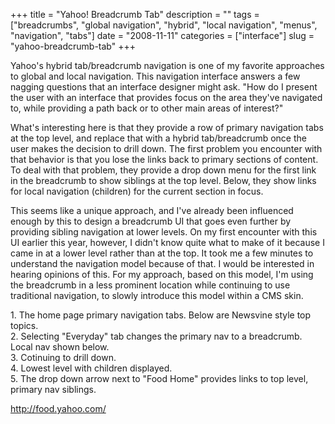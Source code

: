 +++
title = "Yahoo! Breadcrumb Tab"
description = ""
tags = ["breadcrumbs", "global navigation", "hybrid", "local navigation", "menus", "navigation", "tabs"]
date = "2008-11-11"
categories = ["interface"]
slug = "yahoo-breadcrumb-tab"
+++


<p>Yahoo's hybrid tab/breadcrumb navigation is one of my favorite approaches to global and local navigation. This navigation interface answers a few nagging questions that an interface designer might ask. "How do I present the user with an interface that provides focus on the area they've navigated to, while providing a path back or to other main areas of interest?"</p>
<p>What's interesting here is that they provide a row of primary navigation tabs at the top level, and replace that with a hybrid tab/breadcrumb once the user makes the decision to drill down. The first problem you encounter with that behavior is that you lose the links back to primary sections of content. To deal with that problem, they provide a drop down menu for the first link in the breadcrumb to show siblings at the top level. Below, they show links for local navigation (children) for the current section in focus.</p>
<p>This seems like a unique approach, and I've already been influenced enough by this to design a breadcrumb UI that goes even further by providing sibling navigation at lower levels. On my first encounter with this UI earlier this year, however, I didn't know quite what to make of it because I came in at a lower level rather than at the top. It took me a few minutes to understand the navigation model because of that. I would be interested in hearing opinions of this. For my approach, based on this model, I'm using the breadcrumb in a less prominent location while continuing to use traditional navigation, to slowly introduce this model within a CMS skin.</p>
<div id="screens-full" class="clear"><div class="caption">1. The home page primary navigation tabs. Below are Newsvine style top topics.</div><div class="fullimg clear"><a href="//konigi.com/media/interface/yahoo-breadcrumb-tab-1.png" class="group" rel="group" title="1. The home page primary navigation tabs. Below are Newsvine style top topics."><img src="//konigi.com/media/interface/yahoo-breadcrumb-tab-1.png" alt="" class="img-responsive"></a></div></div><div id="screens-full" class="clear"><div class="caption">2. Selecting &quot;Everyday&quot; tab changes the primary nav to a breadcrumb. Local nav shown below.</div><div class="fullimg clear"><a href="//konigi.com/media/interface/yahoo-breadcrumb-tab-2.png" class="group" rel="group" title="2. Selecting &quot;Everyday&quot; tab changes the primary nav to a breadcrumb. Local nav shown below..."><img src="//konigi.com/media/interface/yahoo-breadcrumb-tab-2.png" alt="" class="img-responsive"></a></div></div><div id="screens-full" class="clear"><div class="caption">3. Cotinuing to drill down.</div><div class="fullimg clear"><a href="//konigi.com/media/interface/yahoo-breadcrumb-tab-3.png" class="group" rel="group" title="3. Cotinuing to drill down."><img src="//konigi.com/media/interface/yahoo-breadcrumb-tab-3.png" alt="" class="img-responsive"></a></div></div><div id="screens-full" class="clear"><div class="caption">4. Lowest level with children displayed.</div><div class="fullimg clear"><a href="//konigi.com/media/interface/yahoo-breadcrumb-tab-4.png" class="group" rel="group" title="4. Lowest level with children displayed."><img src="//konigi.com/media/interface/yahoo-breadcrumb-tab-4.png" alt="" class="img-responsive"></a></div></div><div id="screens-full" class="clear"><div class="caption">5. The drop down arrow next to &quot;Food Home&quot; provides links to top level, primary nav siblings.</div><div class="fullimg clear"><a href="//konigi.com/media/interface/yahoo-breadcrumb-tab-5.png" class="group" rel="group" title="5. The drop down arrow next to &quot;Food Home&quot; provides links to top level, primary nav siblin..."><img src="//konigi.com/media/interface/yahoo-breadcrumb-tab-5.png" alt="" class="img-responsive"></a></div></div>        
<p><a href="http://food.yahoo.com/">http://food.yahoo.com/</a></p>

